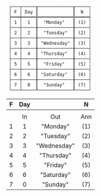 ```text
 ┌───┬─────╥─────────────╥─────┐
 │ F │ Day ║             ║  N  │
 ╞═══╪═════╬═════════════╬═════╡
 │ 1 │  1  ║  "Monday"   ║ (1) │
 ├───┼─────╫─────────────╫─────┤
 │ 2 │  2  ║  "Tuesday"  ║ (2) │
 ├───┼─────╫─────────────╫─────┤
 │ 3 │  3  ║ "Wednesday" ║ (3) │
 ├───┼─────╫─────────────╫─────┤
 │ 4 │  4  ║ "Thursday"  ║ (4) │
 ├───┼─────╫─────────────╫─────┤
 │ 5 │  5  ║  "Friday"   ║ (5) │
 ├───┼─────╫─────────────╫─────┤
 │ 6 │  6  ║ "Saturday"  ║ (6) │
 ├───┼─────╫─────────────╫─────┤
 │ 7 │  0  ║  "Sunday"   ║ (7) │
 └───┴─────╨─────────────╨─────┘
```

| F | Day |             |  N  |
|:-:|:---:|:-----------:|:---:|
|   |     |             |     |
|   | In  |     Out     | Ann |
| 1 |  1  |  "Monday"   | (1) |
| 2 |  2  |  "Tuesday"  | (2) |
| 3 |  3  | "Wednesday" | (3) |
| 4 |  4  | "Thursday"  | (4) |
| 5 |  5  |  "Friday"   | (5) |
| 6 |  6  | "Saturday"  | (6) |
| 7 |  0  |  "Sunday"   | (7) | 
